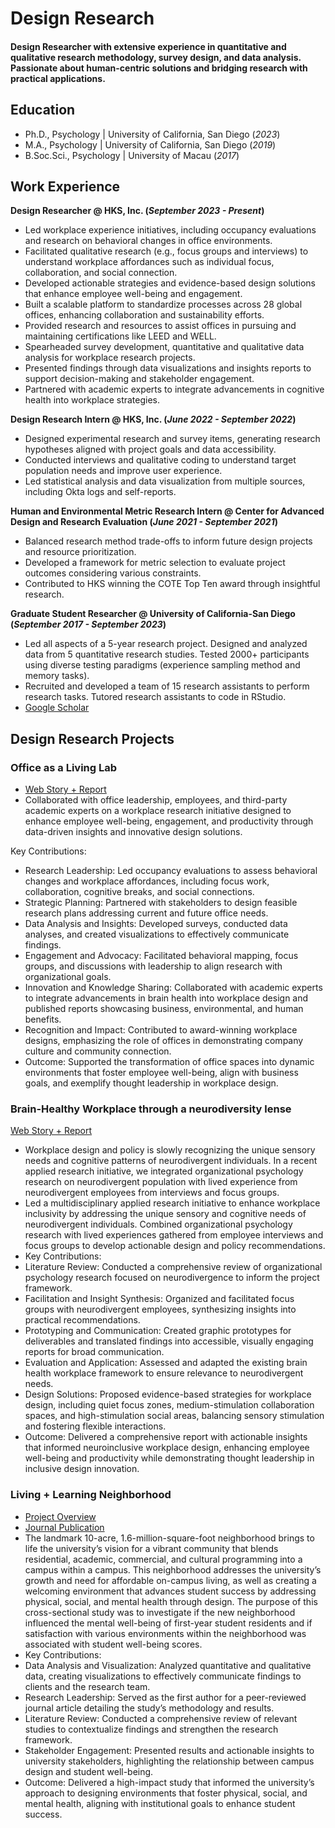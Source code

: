 # Design Research

#### Design Researcher with extensive experience in quantitative and qualitative research methodology, survey design, and data analysis. Passionate about human-centric solutions and bridging research with practical applications.


## Education
- Ph.D., Psychology | University of California, San Diego (_2023_)
- M.A., Psychology |  University of California, San Diego (_2019_)
- B.Soc.Sci., Psychology | University of Macau (_2017_)

## Work Experience
**Design Researcher @ HKS, Inc. (_September 2023 - Present_)**
- Led workplace experience initiatives, including occupancy evaluations and research on behavioral changes in office environments.
- Facilitated qualitative research (e.g., focus groups and interviews) to understand workplace affordances such as individual focus, collaboration, and social connection.
- Developed actionable strategies and evidence-based design solutions that enhance employee well-being and engagement.
- Built a scalable platform to standardize processes across 28 global offices, enhancing collaboration and sustainability efforts.
- Provided research and resources to assist offices in pursuing and maintaining certifications like LEED and WELL.
- Spearheaded survey development, quantitative and qualitative data analysis for workplace research projects.
- Presented findings through data visualizations and insights reports to support decision-making and stakeholder engagement.
- Partnered with academic experts to integrate advancements in cognitive health into workplace strategies.

**Design Research Intern @ HKS, Inc. (_June 2022 - September 2022_)**
- Designed experimental research and survey items, generating research hypotheses aligned with project goals and data accessibility.
- Conducted interviews and qualitative coding to understand target population needs and improve user experience.
- Led statistical analysis and data visualization from multiple sources, including Okta logs and self-reports.

**Human and Environmental Metric Research Intern @ Center for Advanced Design and Research Evaluation (_June 2021 - September 2021_)**
- Balanced research method trade-offs to inform future design projects and resource prioritization.
- Developed a framework for metric selection to evaluate project outcomes considering various constraints.
- Contributed to HKS winning the COTE Top Ten award through insightful research.

**Graduate Student Researcher @ University of California-San Diego (_September 2017 - September 2023_)**                                         
- Led all aspects of a 5-year research project. Designed and analyzed data from 5 quantitative research studies. Tested 2000+ participants using diverse testing paradigms (experience sampling method and memory tasks).
- Recruited and developed a team of 15 research assistants to perform research tasks. Tutored research assistants to code in RStudio.
- [Google Scholar](https://scholar.google.com/citations?hl=en&user=tjyp9TUAAAAJ&view_op=list_works&sortby=pubdate)

## Design Research Projects
### Office as a Living Lab

- [Web Story + Report](https://www.hksinc.com/how-we-think/reports/unlocking-brain-health-in-our-workplace-findings-from-hks-atlanta/)
- Collaborated with office leadership, employees, and third-party academic experts on a workplace research initiative designed to enhance employee well-being, engagement, and productivity through data-driven insights and innovative design solutions.

Key Contributions:
- Research Leadership: Led occupancy evaluations to assess behavioral changes and workplace affordances, including focus work, collaboration, cognitive breaks, and social connections.
- Strategic Planning: Partnered with stakeholders to design feasible research plans addressing current and future office needs.
- Data Analysis and Insights: Developed surveys, conducted data analyses, and created visualizations to effectively communicate findings.
- Engagement and Advocacy: Facilitated behavioral mapping, focus groups, and discussions with leadership to align research with organizational goals.
- Innovation and Knowledge Sharing: Collaborated with academic experts to integrate advancements in brain health into workplace design and published reports showcasing business, environmental, and human benefits.
- Recognition and Impact: Contributed to award-winning workplace designs, emphasizing the role of offices in demonstrating company culture and community connection.
- Outcome: Supported the transformation of office spaces into dynamic environments that foster employee well-being, align with business goals, and exemplify thought leadership in workplace design.


### Brain-Healthy Workplace through a neurodiversity lense 

[Web Story + Report](https://www.hksinc.com/our-news/articles/mindful-design-mindful-people-neuroinclusive-workplaces/)

- Workplace design and policy is slowly recognizing the unique sensory needs and cognitive patterns of neurodivergent individuals. In a recent applied research initiative, we integrated organizational psychology research on neurodivergent population with lived experience from neurodivergent employees from interviews and focus groups.
- Led a multidisciplinary applied research initiative to enhance workplace inclusivity by addressing the unique sensory and cognitive needs of neurodivergent individuals. Combined organizational psychology research with lived experiences gathered from employee interviews and focus groups to develop actionable design and policy recommendations.
- Key Contributions:
- Literature Review: Conducted a comprehensive review of organizational psychology research focused on neurodivergence to inform the project framework.
- Facilitation and Insight Synthesis: Organized and facilitated focus groups with neurodivergent employees, synthesizing insights into practical recommendations.
- Prototyping and Communication: Created graphic prototypes for deliverables and translated findings into accessible, visually engaging reports for broad communication.
- Evaluation and Application: Assessed and adapted the existing brain health workplace framework to ensure relevance to neurodivergent needs.
- Design Solutions: Proposed evidence-based strategies for workplace design, including quiet focus zones, medium-stimulation collaboration spaces, and high-stimulation social areas, balancing sensory stimulation and fostering flexible interactions.
- Outcome: Delivered a comprehensive report with actionable insights that informed neuroinclusive workplace design, enhancing employee well-being and productivity while demonstrating thought leadership in inclusive design innovation.

### Living + Learning Neighborhood

- [Project Overview](https://www.cadreresearch.org/live-learn-lab)
- [Journal Publication](https://openurl.ebsco.com/EPDB%3Agcd%3A11%3A2009643/detailv2?sid=ebsco%3Aplink%3Ascholar&id=ebsco%3Agcd%3A177332883&crl=c&link_origin=scholar.google.com)
- The landmark 10-acre, 1.6-million-square-foot neighborhood brings to life the university’s vision for a vibrant community that blends residential, academic, commercial, and cultural programming into a campus within a campus. This neighborhood addresses the university’s growth and need for affordable on-campus living, as well as creating a welcoming environment that advances student success by addressing physical, social, and mental health through design. The purpose of this cross-sectional study was to investigate if the new neighborhood influenced the mental well-being of first-year student residents and if satisfaction with various environments within the neighborhood was associated with student well-being scores.
- Key Contributions:
- Data Analysis and Visualization: Analyzed quantitative and qualitative data, creating visualizations to effectively communicate findings to clients and the research team.
- Research Leadership: Served as the first author for a peer-reviewed journal article detailing the study’s methodology and results.
- Literature Review: Conducted a comprehensive review of relevant studies to contextualize findings and strengthen the research framework.
- Stakeholder Engagement: Presented results and actionable insights to university stakeholders, highlighting the relationship between campus design and student well-being.
- Outcome: Delivered a high-impact study that informed the university’s approach to designing environments that foster physical, social, and mental health, aligning with institutional goals to enhance student success.


